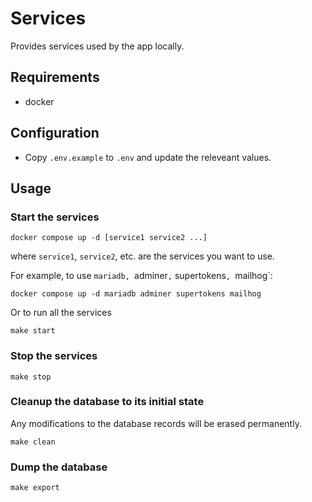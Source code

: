# Services

Provides services used by the app locally.

## Requirements

- docker

## Configuration

* Copy `.env.example` to `.env` and update the releveant values.

## Usage

### Start the services

```
docker compose up -d [service1 service2 ...]
```

where `service1`, `service2`, etc. are the services you want to use.

For example, to use `mariadb, `adminer`,` supertokens`, `mailhog`:

```
docker compose up -d mariadb adminer supertokens mailhog
```

Or to run all the services
```
make start
```

### Stop the services

```
make stop
```

### Cleanup the database to its initial state

Any modifications to the database records will be erased permanently.

```
make clean
```

### Dump the database

```
make export
```
